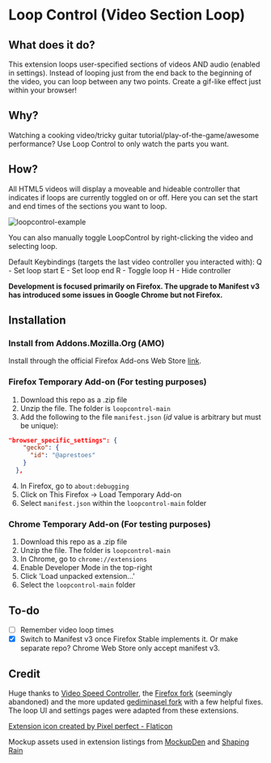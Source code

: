 # Loop Control (Video Section Loop)

## What does it do?

This extension loops user-specified sections of videos AND audio (enabled in settings). Instead of looping just from the end back to the beginning of the video, you can loop between any two points. Create a gif-like effect just within your browser!

## Why?

Watching a cooking video/tricky guitar tutorial/play-of-the-game/awesome performance? Use Loop Control to only watch the parts you want.

## How?

All HTML5 videos will display a moveable and hideable controller that indicates if loops are currently toggled on or off. Here you can set the start and end times of the sections you want to loop.

![loopcontrol-example](https://user-images.githubusercontent.com/47873094/193581311-85428290-7c9f-4977-9e14-cbf74c44b748.gif)

You can also manually toggle LoopControl by right-clicking the video and selecting loop.

Default Keybindings (targets the last video controller you interacted with):
Q - Set loop start
E - Set loop end
R - Toggle loop
H - Hide controller

**Development is focused primarily on Firefox. The upgrade to Manifest v3 has introduced some issues in Google Chrome but not Firefox.**

## Installation

### Install from Addons.Mozilla.Org (AMO)

Install through the official Firefox Add-ons Web Store [link](https://addons.mozilla.org/en-CA/firefox/addon/loopcontrol/).

### Firefox Temporary Add-on (For testing purposes)

1. Download this repo as a .zip file
2. Unzip the file. The folder is `loopcontrol-main`
3. Add the following to the file `manifest.json` (_id_ value is arbitrary but must be unique):

```JSON
"browser_specific_settings": {
    "gecko": {
      "id": "@aprestoes"
    }
  },
```

4. In Firefox, go to `about:debugging`
5. Click on This Firefox -> Load Temporary Add-on
6. Select `manifest.json` within the `loopcontrol-main` folder

### Chrome Temporary Add-on (For testing purposes)

1. Download this repo as a .zip file
2. Unzip the file. The folder is `loopcontrol-main`
3. In Chrome, go to `chrome://extensions`
4. Enable Developer Mode in the top-right
5. Click 'Load unpacked extension...'
6. Select the `loopcontrol-main` folder

## To-do

-   [ ] Remember video loop times
-   [x] Switch to Manifest v3 once Firefox Stable implements it. Or make separate repo? Chrome Web Store only accept manifest v3.

## Credit

Huge thanks to [Video Speed Controller](https://github.com/igrigorik/videospeed), the [Firefox fork](https://github.com/codebicycle/videospeed) (seemingly abandoned) and the more updated [gediminasel fork](https://github.com/gediminasel/videospeed-firefox) with a few helpful fixes. The loop UI and settings pages were adapted from these extensions.

<a href="https://www.flaticon.com/free-icons/update" title="update icons">Extension icon created by Pixel perfect - Flaticon</a>

Mockup assets used in extension listings from [MockupDen](https://mockupden.com) and [Shaping Rain](https://shapingrain.com)
